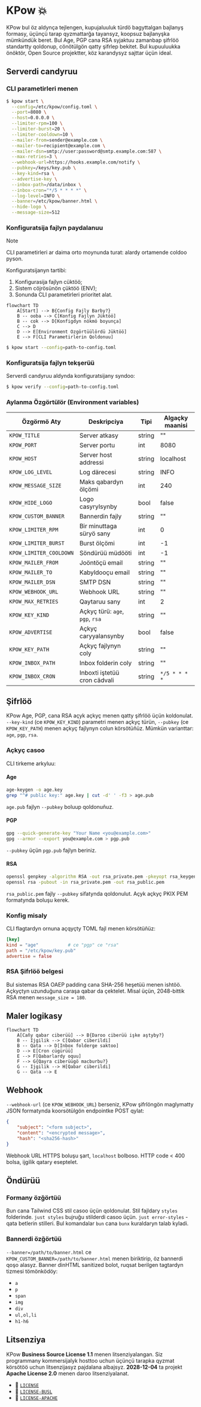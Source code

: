 # KPow 💥

KPow bul öz aldynça tejlengen, kupujaluuluk türdö bagyttalgan bajlanyş formasy,
üçünçü tarap qyzmattarğa tayansyz, koopsuz bajlanyşka mümkündük beret.
Bul Age, PGP cana RSA syjaktuu zamanbap şifrlöö standartty qoldonup,
cönötülgön qatty şifrlep bekitet.
Bul kupuuluukka önöktör, Open Source projektter, köz karandysyz sajttar üçün ideal.

## Serverdi candyruu

### CLI parametirleri menen

```sh
$ kpow start \
  --config=/etc/kpow/config.toml \
  --port=8080 \
  --host=0.0.0.0 \
  --limiter-rpm=100 \
  --limiter-burst=20 \
  --limiter-cooldown=10 \
  --mailer-from=sender@example.com \
  --mailer-to=recipient@example.com \
  --mailer-dsn=smtp://user:password@smtp.example.com:587 \
  --max-retries=3 \
  --webhook-url=https://hooks.example.com/notify \
  --pubkey=/keys/key.pub \
  --key-kind=rsa \
  --advertise-key \
  --inbox-path=/data/inbox \
  --inbox-cron="*/5 * * * *" \
  --log-level=INFO \
  --banner=/etc/kpow/banner.html \
  --hide-logo \
  --message-size=512
```

### Konfiguratsija fajlyn paydalanuu

> [!note]
> CLI parametirleri ar daima orto moynunda turat: alardy ortamende coldoo pyson.

Konfiguratsijanyn tartibi:

1. Konfigurasija fajlyn cüktöö;
2. Sistem cöjrösünön çüktöö (ENV);
3. Sonunda CLI parametirleri prioritet alat.

```mermaid
flowchart TD
    A[Start] --> B{Config Fajly Barby?}
    B -- ooba --> C[Konfig Fajlyn Jüktöö]
    B -- cok --> D[Konfigdyn nökmö boyunça]
    C --> D
    D --> E[Environment Ozgörtüülördü Jüktöö]
    E --> F[CLI Parametirlerin Qoldonuu]
```

```sh
$ kpow start --config=path-to-config.toml
```

### Konfiguratsija fajlyn tekşerüü

Serverdi candyruu aldynda konfiguratsijany syndoo:

```sh
$ kpow verify --config=path-to-config.toml
```

### Aylanma Özgörtülör (Environment variables)

| Özgörmö Aty             | Deskripciya                     | Tipi   | Algaçky maanisi |
| ----------------------- | ------------------------------- | ------ | --------------- |
| `KPOW_TITLE`            | Server atkasy                   | string | ""              |
| `KPOW_PORT`             | Server portu                    | int    | 8080            |
| `KPOW_HOST`             | Server host addressi            | string | localhost       |
| `KPOW_LOG_LEVEL`        | Log därecesi                    | string | INFO            |
| `KPOW_MESSAGE_SIZE`     | Maks qabardyn ölçömi            | int    | 240             |
| `KPOW_HIDE_LOGO`        | Logo casyrylsynby               | bool   | false           |
| `KPOW_CUSTOM_BANNER`    | Bannerdin fajly                 | string | ""              |
| `KPOW_LIMITER_RPM`      | Bir minuttaga süryö sany        | int    | 0               |
| `KPOW_LIMITER_BURST`    | Burst ölçömi                    | int    | -1              |
| `KPOW_LIMITER_COOLDOWN` | Söndürüü müdööti                | int    | -1              |
| `KPOW_MAILER_FROM`      | Joöntöçü email                  | string | ""              |
| `KPOW_MAILER_TO`        | Kabyldooçu email                | string | ""              |
| `KPOW_MAILER_DSN`       | SMTP DSN                        | string | ""              |
| `KPOW_WEBHOOK_URL`      | Webhook URL                     | string | ""              |
| `KPOW_MAX_RETRIES`      | Qaytaruu sany                   | int    | 2               |
| `KPOW_KEY_KIND`         | Açkyç türü: `age`, `pgp`, `rsa` | string | ""              |
| `KPOW_ADVERTISE`        | Açkyç caryyalansynby            | bool   | false           |
| `KPOW_KEY_PATH`         | Açkyç fajlynyn coly             | string | ""              |
| `KPOW_INBOX_PATH`       | Inbox folderin coly             | string | ""              |
| `KPOW_INBOX_CRON`       | Inboxti iştetüü cron cädvali    | string | `*/5 * * * *`   |

## Şifrlöö

KPow Age, PGP, cana RSA açyk açkyç menen qatty şifrlöö üçün koldonulat.
`--key-kind` (ce `KPOW_KEY_KIND`) parametri menen açkyç türün, `--pubkey` (ce `KPOW_KEY_PATH`) menen açkyç fajlynyn colun körsötüñüz.
Mümkün varianttar: `age`, `pgp`, `rsa`.

### Açkyç casoo

CLI tirkeme arkyluu:

#### Age

```sh
age-keygen -o age.key
grep "^# public key:" age.key | cut -d' ' -f3 > age.pub
```

`age.pub` fajlyn `--pubkey` boluup qoldonuñuz.

#### PGP

```sh
gpg --quick-generate-key "Your Name <you@example.com>"
gpg --armor --export you@example.com > pgp.pub
```

`--pubkey` üçün `pgp.pub` fajlyn beriniz.

#### RSA

```sh
openssl genpkey -algorithm RSA -out rsa_private.pem -pkeyopt rsa_keygen_bits:2048
openssl rsa -pubout -in rsa_private.pem -out rsa_public.pem
```

`rsa_public.pem` fajly `--pubkey` sifatynda qoldonulut. Açyk açkyç PKIX PEM formatynda boluşu kerek.

### Konfig misaly

CLI flagtardyn ornuna açqyçty TOML fajl menen körsötüñüz:

```toml
[key]
kind = "age"           # ce "pgp" ce "rsa"
path = "/etc/kpow/key.pub"
advertise = false
```

### RSA Şifrlöö belgesi

Bul sistemas RSA OAEP padding cana SHA-256 heşetüü menen ishtöö.
Açkyçtyn uzunduğuna caraşa qabar da çektelet.
Misal üçün, 2048-bittik RSA menen `message_size = 180`.

## Maler logikasy

```mermaid
flowchart TD
    A[Cañy qabar ciberüü] --> B{Daroo ciberüü işke aştyby?}
    B -- Ijgilik --> C[Qabar ciberildi]
    B -- Qata --> D[Inbox folderge saktoo]
    D --> E[Cron cügürüü]
    E --> F[Qabarlardy oquu]
    F --> G{Qayra ciberüügö macburbu?}
    G -- Ijgilik --> H[Qabar ciberildi]
    G -- Qata --> E
```

## Webhook

`--webhook-url` (ce `KPOW_WEBHOOK_URL`) berseniz, KPow şifrlöngön maglymatty JSON formatynda koorsötülgön endpointke POST qylat:

```json
{
    "subject": "<form subject>",
    "content": "<encrypted message>",
    "hash": "<sha256-hash>"
}
```

Webhook URL HTTPS boluşu şart, `localhost` bolboso. HTTP code < 400 bolsa, ijgilik qatary eseptelet.

## Öndürüü

### Formany özğörtüü

Bun cana Tailwind CSS stil casoo üçün qoldonulat.
Stil fajldary `styles` folderinde.
`just styles` bujruğu stilderdi casoo üçün.
`just error-styles` - qata betlerin stilleri.
Bul komandalar `bun` cana `bunx` kuraldaryn talab kyladi.

### Bannerdi özğörtüü

`--banner=/path/to/banner.html` ce `KPOW_CUSTOM_BANNER=/path/to/banner.html` menen biriktirip, öz bannerdi qoşo alasyz.
Banner dinHTML sanitized bolot, ruqsat berilgen tagtardyn tizmesi tömönködöy:

- `a`
- `p`
- `span`
- `img`
- `div`
- `ul,ol,li`
- `h1-h6`

## Litsenziya

KPow **Business Source License 1.1** menen litsenziyalangan.
Siz programmany kommersijalyk hosttoo uchun üçünçü tarapka qyzmat körsötöö uchun litsenzijasyz pajdalana albajsyz.
**2028-12-04** ta projekt **Apache License 2.0** menen daroo litsenziyalanat.

- 📄 [`LICENSE`](./LICENSE)
- 📄 [`LICENSE-BUSL`](./LICENSE-BUSL)
- 📄 [`LICENSE-APACHE`](./LICENSE-APACHE)
